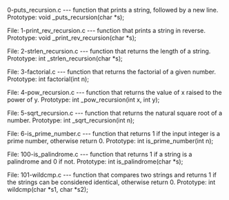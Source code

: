 0-puts_recursion.c --- function that prints a string, followed by a new line. Prototype: void _puts_recursion(char *s);

File: 1-print_rev_recursion.c --- function that prints a string in reverse. Prototype: void _print_rev_recursion(char *s);

File: 2-strlen_recursion.c --- function that returns the length of a string. Prototype: int _strlen_recursion(char *s);

File: 3-factorial.c --- function that returns the factorial of a given number. Prototype: int factorial(int n);

File: 4-pow_recursion.c --- function that returns the value of x raised to the power of y. Prototype: int _pow_recursion(int x, int y);

File: 5-sqrt_recursion.c --- function that returns the natural square root of a number. Prototype: int _sqrt_recursion(int n);

File: 6-is_prime_number.c --- function that returns 1 if the input integer is a prime number, otherwise return 0. Prototype: int is_prime_number(int n);

File: 100-is_palindrome.c --- function that returns 1 if a string is a palindrome and 0 if not. Prototype: int is_palindrome(char *s);

File: 101-wildcmp.c --- function that compares two strings and returns 1 if the strings can be considered identical, otherwise return 0. Prototype: int wildcmp(char *s1, char *s2);